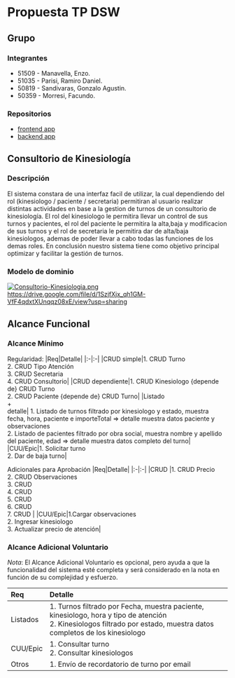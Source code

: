 # Propuesta TP DSW

## Grupo
### Integrantes
* 51509 - Manavella, Enzo.
* 51035 - Parisi, Ramiro Daniel.
* 50819 - Sandivaras, Gonzalo Agustin.
* 50359 - Morresi, Facundo.
  

### Repositorios
* [frontend app](https://github.com/Ramiroparisi/Frontend-ConsultorioKinseiologia)
* [backend app](https://github.com/Morre21/Backend-ConsultorioKinesiologia)


## Consultorio de Kinesiología
### Descripción
El sistema constara de una interfaz facil de utilizar, la cual dependiendo del rol (kinesiologo / paciente / secretaria) permitiran al usuario realizar distintas actividades en base a la gestion de turnos de un consultorio de kinesiología. El rol del kinesiologo le permitira llevar un control de sus turnos y pacientes, el rol del paciente le permitira la alta,baja y modificacion de sus turnos y el rol de secretaria le permitira dar de alta/baja kinesiologos, ademas de poder llevar a cabo todas las funciones de los demas roles. En conclusión nuestro sistema tiene como objetivo principal optimizar y facilitar la gestión de turnos.  


### Modelo de dominio 
[![Consultorio-Kinesiologia.png](https://i.postimg.cc/W39v18Lj/Consultorio-Kinesiologia.png)](https://postimg.cc/8Jr3yhzn)
https://drive.google.com/file/d/1SzjfXjx_qh1GM-VfF4qdxtXUnqqz08xE/view?usp=sharing

## Alcance Funcional 

### Alcance Mínimo



Regularidad:
|Req|Detalle|
|:-|:-|
|CRUD simple|1. CRUD Turno<br>2. CRUD Tipo Atención<br>3. CRUD Secretaria<br>4. CRUD Consultorio|
|CRUD dependiente|1. CRUD Kinesiologo {depende de} CRUD Turno <br>2. CRUD Paciente {depende de} CRUD Turno|
|Listado<br>+<br>detalle| 1. Listado de turnos filtrado por kinesiologo y estado, muestra fecha, hora, paciente e importeTotal => detalle muestra datos paciente y observaciones <br> 2. Listado de pacientes filtrado por obra social, muestra nombre y apellido del paciente, edad => detalle muestra datos completo del turno|
|CUU/Epic|1. Solicitar turno<br>2. Dar de baja turno|


Adicionales para Aprobación
|Req|Detalle|
|:-|:-|
|CRUD |1. CRUD Precio <br>2. CRUD Observaciones<br>3. CRUD <br>4. CRUD <br>5. CRUD <br>6. CRUD <br>7. CRUD |
|CUU/Epic|1.Cargar observaciones<br>2. Ingresar kinesiologo<br>3. Actualizar precio de atención|


### Alcance Adicional Voluntario

*Nota*: El Alcance Adicional Voluntario es opcional, pero ayuda a que la funcionalidad del sistema esté completa y será considerado en la nota en función de su complejidad y esfuerzo.

|Req|Detalle|
|:-|:-|
|Listados |1. Turnos filtrado por Fecha, muestra paciente, kinesiologo, hora y tipo de atención <br>2. Kinesiologos filtrado por estado, muestra datos completos de los kinesiologo|
|CUU/Epic|1. Consultar turno  <br>2. Consultar kinesiologos|
|Otros|1. Envío de recordatorio de turno por email|

